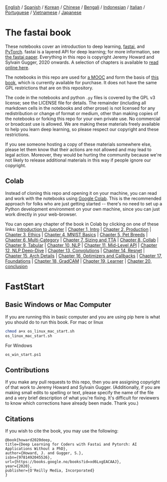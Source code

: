 [English](./README.md) / [Spanish](./README_es.md) / [Korean](./README_ko.md) / [Chinese](./README_zh.md) / [Bengali](./README_bn.md) / [Indonesian](./README_id.md) / [Italian](./README_it.md) / [Portuguese](./README_pt.md) / [Vietnamese](./README_vn.md) / [Japanese](./README_ja.md)

# The fastai book

These notebooks cover an introduction to deep learning, [fastai](https://docs.fast.ai/), and [PyTorch](https://pytorch.org/). fastai is a layered API for deep learning; for more information, see [the fastai paper](https://www.mdpi.com/2078-2489/11/2/108). Everything in this repo is copyright Jeremy Howard and Sylvain Gugger, 2020 onwards. A selection of chapters is available to [read online here](https://fastai.github.io/fastbook2e/).

The notebooks in this repo are used for [a MOOC](https://course.fast.ai) and form the basis of [this book](https://www.amazon.com/Deep-Learning-Coders-fastai-PyTorch/dp/1492045527), which is currently available for purchase. It does not have the same GPL restrictions that are on this repository.

The code in the notebooks and python `.py` files is covered by the GPL v3 license; see the LICENSE file for details. The remainder (including all markdown cells in the notebooks and other prose) is not licensed for any redistribution or change of format or medium, other than making copies of the notebooks or forking this repo for your own private use. No commercial or broadcast use is allowed. We are making these materials freely available to help you learn deep learning, so please respect our copyright and these restrictions.

If you see someone hosting a copy of these materials somewhere else, please let them know that their actions are not allowed and may lead to legal action. Moreover, they would be hurting the community because we're not likely to release additional materials in this way if people ignore our copyright.

## Colab

Instead of cloning this repo and opening it on your machine, you can read and work with the notebooks using [Google Colab](https://research.google.com/colaboratory/). This is the recommended approach for folks who are just getting started -- there's no need to set up a Python development environment on your own machine, since you can just work directly in your web-browser.

You can open any chapter of the book in Colab by clicking on one of these links: [Introduction to Jupyter](https://colab.research.google.com/github/fastai/fastbook/blob/master/app_jupyter.ipynb) | [Chapter 1, Intro](https://colab.research.google.com/github/fastai/fastbook/blob/master/01_intro.ipynb) | [Chapter 2, Production](https://colab.research.google.com/github/fastai/fastbook/blob/master/02_production.ipynb) | [Chapter 3, Ethics](https://colab.research.google.com/github/fastai/fastbook/blob/master/03_ethics.ipynb) | [Chapter 4, MNIST Basics](https://colab.research.google.com/github/fastai/fastbook/blob/master/04_mnist_basics.ipynb) | [Chapter 5, Pet Breeds](https://colab.research.google.com/github/fastai/fastbook/blob/master/05_pet_breeds.ipynb) | [Chapter 6, Multi-Category](https://colab.research.google.com/github/fastai/fastbook/blob/master/06_multicat.ipynb) | [Chapter 7, Sizing and TTA](https://colab.research.google.com/github/fastai/fastbook/blob/master/07_sizing_and_tta.ipynb) | [Chapter 8, Collab](https://colab.research.google.com/github/fastai/fastbook/blob/master/08_collab.ipynb) | [Chapter 9, Tabular](https://colab.research.google.com/github/fastai/fastbook/blob/master/09_tabular.ipynb) | [Chapter 10, NLP](https://colab.research.google.com/github/fastai/fastbook/blob/master/10_nlp.ipynb) | [Chapter 11, Mid-Level API](https://colab.research.google.com/github/fastai/fastbook/blob/master/11_midlevel_data.ipynb) | [Chapter 12, NLP Deep-Dive](https://colab.research.google.com/github/fastai/fastbook/blob/master/12_nlp_dive.ipynb) | [Chapter 13, Convolutions](https://colab.research.google.com/github/fastai/fastbook/blob/master/13_convolutions.ipynb) | [Chapter 14, Resnet](https://colab.research.google.com/github/fastai/fastbook/blob/master/14_resnet.ipynb) | [Chapter 15, Arch Details](https://colab.research.google.com/github/fastai/fastbook/blob/master/15_arch_details.ipynb) | [Chapter 16, Optimizers and Callbacks](https://colab.research.google.com/github/fastai/fastbook/blob/master/16_accel_sgd.ipynb) | [Chapter 17, Foundations](https://colab.research.google.com/github/fastai/fastbook/blob/master/17_foundations.ipynb) | [Chapter 18, GradCAM](https://colab.research.google.com/github/fastai/fastbook/blob/master/18_CAM.ipynb) | [Chapter 19, Learner](https://colab.research.google.com/github/fastai/fastbook/blob/master/19_learner.ipynb) | [Chapter 20, conclusion](https://colab.research.google.com/github/fastai/fastbook/blob/master/20_conclusion.ipynb)

# FastStart
## Basic Windows or Mac Computer
If you are running this in basic computer and you are using pip here is what you should do to run this book. 
For mac or linux
```bash 
chmod a+x os_linux_mac_start.sh
os_linux_mac_start.sh
```

For Windows 
```bash
os_win_start.ps1
```

## Contributions

If you make any pull requests to this repo, then you are assigning copyright of that work to Jeremy Howard and Sylvain Gugger. (Additionally, if you are making small edits to spelling or text, please specify the name of the file and a very brief description of what you're fixing. It's difficult for reviewers to know which corrections have already been made. Thank you.)

## Citations

If you wish to cite the book, you may use the following:

```
@book{howard2020deep,
title={Deep Learning for Coders with Fastai and Pytorch: AI Applications Without a PhD},
author={Howard, J. and Gugger, S.},
isbn={9781492045526},
url={https://books.google.no/books?id=xd6LxgEACAAJ},
year={2020},
publisher={O'Reilly Media, Incorporated}
}
```

